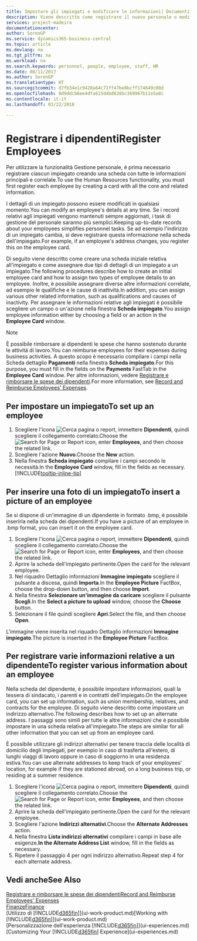 ```yaml
---
title: Impostare gli impiegati e modificare le informazioni| Documenti Microsoft
description: Viene descritto come registrare il nuovo personale o modificare i dati relativi al personale esistente.
services: project-madeira
documentationcenter: 
author: SorenGP
ms.service: dynamics365-business-central
ms.topic: article
ms.devlang: na
ms.tgt_pltfrm: na
ms.workload: na
ms.search.keywords: personnel, people, employee, staff, HR
ms.date: 08/11/2017
ms.author: SorenGP
ms.translationtype: HT
ms.sourcegitcommit: d7fb34e1c9428a64c71ff47be8bcff174649c00d
ms.openlocfilehash: 0d9ddcb6ee4dfa615d4bd628bc369967b11e5a8c
ms.contentlocale: it-it
ms.lasthandoff: 03/22/2018

---
```

# <a name="register-employees"></a><span data-ttu-id="6919d-103">Registrare i dipendenti</span><span class="sxs-lookup"><span data-stu-id="6919d-103">Register Employees</span></span>
<span data-ttu-id="6919d-104">Per utilizzare la funzionalità Gestione personale, è prima necessario registrare ciascun impiegato creando una scheda con tutte le informazioni principali e correlate.</span><span class="sxs-lookup"><span data-stu-id="6919d-104">To use the Human Resources functionality, you must first register each employee by creating a card with all the core and related information.</span></span>

<span data-ttu-id="6919d-105">I dettagli di un impiegato possono essere modificati in qualsiasi momento.</span><span class="sxs-lookup"><span data-stu-id="6919d-105">You can modify an employee's details at any time.</span></span> <span data-ttu-id="6919d-106">Se i record relativi agli impiegati vengono mantenuti sempre aggiornati, i task di gestione del personale saranno più semplici.</span><span class="sxs-lookup"><span data-stu-id="6919d-106">Keeping up-to-date records about your employees simplifies personnel tasks.</span></span> <span data-ttu-id="6919d-107">Se ad esempio l'indirizzo di un impiegato cambia, si deve registrare questa informazione nella scheda dell'impiegato.</span><span class="sxs-lookup"><span data-stu-id="6919d-107">For example, if an employee's address changes, you register this on the employee card.</span></span>

<span data-ttu-id="6919d-108">Di seguito viene descritto come creare una scheda iniziale relativa all'impiegato e come assegnare due tipi di dettagli di un impiegato a un impiegato.</span><span class="sxs-lookup"><span data-stu-id="6919d-108">The following procedures describe how to create an initial employee card and how to assign two types of employee details to an employee.</span></span> <span data-ttu-id="6919d-109">Inoltre, è possibile assegnare diverse altre informazioni correlate, ad esempio le qualifiche e le cause di inattività.</span><span class="sxs-lookup"><span data-stu-id="6919d-109">In addition, you can assign various other related information, such as qualifications and causes of inactivity.</span></span> <span data-ttu-id="6919d-110">Per assegnare le informazioni relative agli impiegati è possibile scegliere un campo o un'azione nella finestra **Scheda impiegato**.</span><span class="sxs-lookup"><span data-stu-id="6919d-110">You assign employee information either by choosing a field or an action in the **Employee Card** window.</span></span>

> [!NOTE]  
> <span data-ttu-id="6919d-111">È possibile rimborsare ai dipendenti le spese che hanno sostenuto durante le attività di lavoro.</span><span class="sxs-lookup"><span data-stu-id="6919d-111">You can reimburse employees for their expenses during business activities.</span></span> <span data-ttu-id="6919d-112">A questo scopo è necessario compilare i campi nella Scheda dettaglio **Pagamenti** nella finestra **Scheda impiegato**.</span><span class="sxs-lookup"><span data-stu-id="6919d-112">For this purpose, you must fill in the fields on the **Payments** FastTab in the **Employee Card** window.</span></span> <span data-ttu-id="6919d-113">Per altre informazioni, vedere [Registrare e rimborsare le spese dei dipendenti](finance-how-record-reimburse-employee-expenses.md).</span><span class="sxs-lookup"><span data-stu-id="6919d-113">For more information, see [Record and Reimburse Employees' Expenses](finance-how-record-reimburse-employee-expenses.md).</span></span>

## <a name="to-set-up-an-employee"></a><span data-ttu-id="6919d-114">Per impostare un impiegato</span><span class="sxs-lookup"><span data-stu-id="6919d-114">To set up an employee</span></span>
1. <span data-ttu-id="6919d-115">Scegliere l'icona ![Cerca pagina o report](media/ui-search/search_small.png "icona Cerca pagina o report"), immettere **Dipendenti**, quindi scegliere il collegamento correlato.</span><span class="sxs-lookup"><span data-stu-id="6919d-115">Choose the ![Search for Page or Report](media/ui-search/search_small.png "Search for Page or Report icon") icon, enter **Employees**, and then choose the related link.</span></span>
2. <span data-ttu-id="6919d-116">Scegliere l'azione **Nuovo**.</span><span class="sxs-lookup"><span data-stu-id="6919d-116">Choose the **New** action.</span></span>
3. <span data-ttu-id="6919d-117">Nella finestra **Scheda impiegato** compilare i campi secondo le necessità.</span><span class="sxs-lookup"><span data-stu-id="6919d-117">In the **Employee Card** window, fill in the fields as necessary.</span></span> [!INCLUDE[tooltip-inline-tip](includes/tooltip-inline-tip_md.md)]

## <a name="to-insert-a-picture-of-an-employee"></a><span data-ttu-id="6919d-118">Per inserire una foto di un impiegato</span><span class="sxs-lookup"><span data-stu-id="6919d-118">To insert a picture of an employee</span></span>
<span data-ttu-id="6919d-119">Se si dispone di un'immagine di un dipendente in formato .bmp, è possibile inserirla nella scheda dei dipendenti.</span><span class="sxs-lookup"><span data-stu-id="6919d-119">If you have a picture of an employee in .bmp format, you can insert it on the employee card.</span></span>

1. <span data-ttu-id="6919d-120">Scegliere l'icona ![Cerca pagina o report](media/ui-search/search_small.png "icona Cerca pagina o report"), immettere **Dipendenti**, quindi scegliere il collegamento correlato.</span><span class="sxs-lookup"><span data-stu-id="6919d-120">Choose the ![Search for Page or Report](media/ui-search/search_small.png "Search for Page or Report icon") icon, enter **Employees**, and then choose the related link.</span></span>
2. <span data-ttu-id="6919d-121">Aprire la scheda dell'impiegato pertinente.</span><span class="sxs-lookup"><span data-stu-id="6919d-121">Open the card for the relevant employee.</span></span>
3. <span data-ttu-id="6919d-122">Nel riquadro Dettaglio informazioni **Immagine impiegato** scegliere il pulsante a discesa, quindi **Importa**.</span><span class="sxs-lookup"><span data-stu-id="6919d-122">In the **Employee Picture** FactBox, choose the drop-down button, and then choose **Import**.</span></span>
4. <span data-ttu-id="6919d-123">Nella finestra **Selezionare un'immagine da caricare** scegliere il pulsante **Scegli**.</span><span class="sxs-lookup"><span data-stu-id="6919d-123">In the **Select a picture to upload** window, choose the **Choose** button.</span></span>
5. <span data-ttu-id="6919d-124">Selezionare il file quindi scegliere **Apri**.</span><span class="sxs-lookup"><span data-stu-id="6919d-124">Select the file, and then choose **Open**.</span></span>

<span data-ttu-id="6919d-125">L'immagine viene inserita nel riquadro Dettaglio informazioni **Immagine impiegato**.</span><span class="sxs-lookup"><span data-stu-id="6919d-125">The picture is inserted in the **Employee Picture** FactBox.</span></span>

## <a name="to-register-various-information-about-an-employee"></a><span data-ttu-id="6919d-126">Per registrare varie informazioni relative a un dipendente</span><span class="sxs-lookup"><span data-stu-id="6919d-126">To register various information about an employee</span></span>
<span data-ttu-id="6919d-127">Nella scheda del dipendente, è possibile impostare informazioni, quali la tessera di sindacato, i parenti e in contratti dell'impiegato.</span><span class="sxs-lookup"><span data-stu-id="6919d-127">On the employee card, you can set up information, such as union membership, relatives, and contracts for the employee.</span></span> <span data-ttu-id="6919d-128">Di seguito viene descritto come impostare un indirizzo alternativo.</span><span class="sxs-lookup"><span data-stu-id="6919d-128">The following describes how to set up an alternate address.</span></span> <span data-ttu-id="6919d-129">I passaggi sono simili per tutte le altre informazioni che è possibile impostare in una scheda relativa all'impiegato.</span><span class="sxs-lookup"><span data-stu-id="6919d-129">The steps are similar for all other information that you can set up from an employee card.</span></span>

<span data-ttu-id="6919d-130">È possibile utilizzare gli indirizzi alternativi per tenere traccia delle località di domicilio degli impiegati, per esempio in caso di trasferta all'estero, di lunghi viaggi di lavoro oppure in caso di soggiorno in una residenza estiva.</span><span class="sxs-lookup"><span data-stu-id="6919d-130">You can use alternate addresses to keep track of your employees’ location, for example if they are stationed abroad, on a long business trip, or residing at a summer residence.</span></span>

1. <span data-ttu-id="6919d-131">Scegliere l'icona ![Cerca pagina o report](media/ui-search/search_small.png "icona Cerca pagina o report"), immettere **Dipendenti**, quindi scegliere il collegamento correlato.</span><span class="sxs-lookup"><span data-stu-id="6919d-131">Choose the ![Search for Page or Report](media/ui-search/search_small.png "Search for Page or Report icon") icon, enter **Employees**, and then choose the related link.</span></span>
2. <span data-ttu-id="6919d-132">Aprire la scheda dell'impiegato pertinente.</span><span class="sxs-lookup"><span data-stu-id="6919d-132">Open the card for the relevant employee.</span></span>
3. <span data-ttu-id="6919d-133">Scegliere l'azione **Indirizzi alternativi**.</span><span class="sxs-lookup"><span data-stu-id="6919d-133">Choose the **Alternate Addresses** action.</span></span>
4. <span data-ttu-id="6919d-134">Nella finestra **Lista indirizzi alternativi** compilare i campi in base alle esigenze.</span><span class="sxs-lookup"><span data-stu-id="6919d-134">**In the Alternate Address List** window, fill in the fields as necessary.</span></span>
5. <span data-ttu-id="6919d-135">Ripetere il passaggio 4 per ogni indirizzo alternativo.</span><span class="sxs-lookup"><span data-stu-id="6919d-135">Repeat step 4 for each alternate address.</span></span>

## <a name="see-also"></a><span data-ttu-id="6919d-136">Vedi anche</span><span class="sxs-lookup"><span data-stu-id="6919d-136">See Also</span></span>
[<span data-ttu-id="6919d-137">Registrare e rimborsare le spese dei dipendenti</span><span class="sxs-lookup"><span data-stu-id="6919d-137">Record and Reimburse Employees' Expenses</span></span>](finance-how-record-reimburse-employee-expenses.md)  
[<span data-ttu-id="6919d-138">Finanze</span><span class="sxs-lookup"><span data-stu-id="6919d-138">Finance</span></span>](finance.md)  
<span data-ttu-id="6919d-139">[Utilizzo di [!INCLUDE[d365fin](includes/d365fin_md.md)]](ui-work-product.md)</span><span class="sxs-lookup"><span data-stu-id="6919d-139">[Working with [!INCLUDE[d365fin](includes/d365fin_md.md)]](ui-work-product.md)</span></span>  
<span data-ttu-id="6919d-140">[Personalizzazione dell'esperienza [!INCLUDE[d365fin](includes/d365fin_md.md)]](ui-experiences.md)</span><span class="sxs-lookup"><span data-stu-id="6919d-140">[Customizing Your [!INCLUDE[d365fin](includes/d365fin_md.md)] Experience](ui-experiences.md)</span></span>

